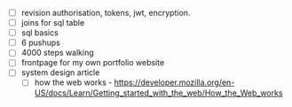 - [ ] revision authorisation, tokens, jwt, encryption.
- [ ] joins for sql table 
- [ ] sql basics
- [ ] 6 pushups 
- [ ] 4000 steps walking 
- [ ] frontpage for my own portfolio website 
- [ ] system design article
	- [ ] how the web works - https://developer.mozilla.org/en-US/docs/Learn/Getting_started_with_the_web/How_the_Web_works